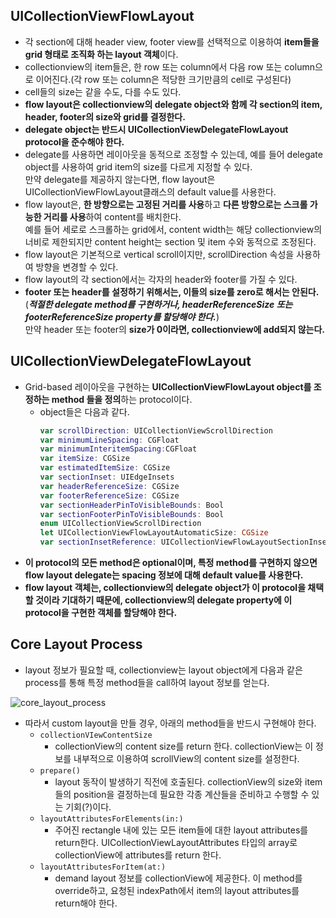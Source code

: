 ## UICollectionViewFlowLayout
* 각 section에 대해 header view, footer view를 선택적으로 이용하여 **item들을 grid 형태로 조직화 하는 layout 객체**이다.
* collectionview의 item들은, 한 row 또는 column에서 다음 row 또는 column으로 이어진다.(각 row 또는 column은 적당한 크기만큼의 cell로 구성된다)
* cell들의 size는 같을 수도, 다를 수도 있다.
* **flow layout은 collectionview의 delegate object와 함께 각 section의 item, header, footer의 size와 grid를 결정한다.**
* **delegate object는 반드시 UICollectionViewDelegateFlowLayout protocol을 준수해야 한다.**
* delegate를 사용하면 레이아웃을 동적으로 조정할 수 있는데, 예를 들어 delegate object를 사용하여 grid item의 size를 다르게 지정할 수 있다. <br/> 만약 delegate를 제공하지 않는다면, flow layout은 UICollectionViewFlowLayout클래스의 default value를 사용한다.
* flow layout은, **한 방향으로는 고정된 거리를 사용**하고 **다른 방향으로는 스크롤 가능한 거리를 사용**하여 content를 배치한다. <br/>
예를 들어 세로로 스크롤하는 grid에서, content width는 해당 collectionview의 너비로 제한되지만 content height는 section 및 item 수와 동적으로 조정된다.
* flow layout은 기본적으로 vertical scroll이지만, scrollDirection 속성을 사용하여 방향을 변경할 수 있다.
* flow layout의 각 section에서는 각자의 header와 footer를 가질 수 있다.
* **footer 또는 header를 설정하기 위해서는, 이들의 size를 zero로 해서는 안된다.** (***적절한 delegate method를 구현하거나, headerReferenceSize 또는 footerReferenceSize property를 할당해야 한다.***) <br/>
만약 header 또는 footer의 **size가 0이라면, collectionview에 add되지 않는다.**



## UICollectionViewDelegateFlowLayout
* Grid-based 레이아웃을 구현하는 **UICollectionViewFlowLayout object를 조정하는 method 들을 정의**하는 protocol이다.
   * object들은 다음과 같다.
      ``` swift
      var scrollDirection: UICollectionViewScrollDirection
      var minimumLineSpacing: CGFloat
      var minimumInteritemSpacing:CGFloat
      var itemSize: CGSize
      var estimatedItemSize: CGSize
      var sectionInset: UIEdgeInsets
      var headerReferenceSize: CGSize
      var footerReferenceSize: CGSize
      var sectionHeaderPinToVisibleBounds: Bool
      var sectionFooterPinToVisibleBounds: Bool
      enum UICollectionViewScrollDirection
      let UICollectionViewFlowLayoutAutomaticSize: CGSize
      var sectionInsetReference: UICollectionViewFlowLayoutSectionInsetReference
      ```
* **이 protocol의 모든 method은 optional이며, 특정 method를 구현하지 않으면 flow layout delegate는 spacing 정보에 대해 default value를 사용한다.**
* **flow layout 객체는, collectionview의 delegate object가 이 protocol을 채택할 것이라 기대하기 때문에, collectionview의 delegate property에 이 protocol을 구현한 객체를 할당해야 한다.**



## Core Layout Process
* layout 정보가 필요할 때, collectionview는 layout object에게 다음과 같은 process를 통해 특정 method들을 call하여 layout 정보를 얻는다.

![core_layout_process](https://raw.githubusercontent.com/Dev-MJ/Study_iOS/master/Img/core_layout_process_collectoinview.png)

* 따라서 custom layout을 만들 경우, 아래의 method들을 반드시 구현해야 한다.
   * `collectionVIewContentSize`
      * collectionView의 content size를 return 한다. collectionView는 이 정보를 내부적으로 이용하여 scrollView의 content size를 설정한다.
   * `prepare()`
      * layout 동작이 발생하기 직전에 호출된다. collectionView의 size와 item들의 position을 결정하는데 필요한 각종 계산들을 준비하고 수행할 수 있는 기회(?)이다.
   * `layoutAttributesForElements(in:)`
      * 주어진 rectangle 내에 있는 모든 item들에 대한 layout attributes를 return한다. UICollectionViewLayoutAttributes 타입의 array로 collectionView에 attributes를 return 한다.
   * `layoutAttributesForItem(at:)`
      * demand layout 정보를 collectionView에 제공한다. 이 method를 override하고, 요청된 indexPath에서 item의 layout attributes를 return해야 한다.
